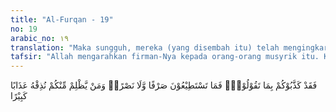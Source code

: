 ```yaml
---
title: "Al-Furqan - 19"
no: 19
arabic_no: ١٩
translation: "Maka sungguh, mereka (yang disembah itu) telah mengingkari apa yang kamu katakan, maka kamu tidak akan dapat menolak (azab) dan tidak dapat (pula) menolong (dirimu), dan barangsiapa di antara kamu berbuat zalim, niscaya Kami timpakan kepadanya rasa azab yang besar."
tafsir: "Allah mengarahkan firman-Nya kepada orang-orang musyrik itu. Kamu telah mendengar sendiri jawaban orang-orang yang kamu sembah itu. Nyatalah sekarang bahwa bukan mereka yang menyesatkan kamu, mereka tidak pernah menyuruh kamu supaya menyembah mereka. Jadi kamu sendirilah yang mengada-adakan sembahan selain Aku. Sekarang kamu sekali-kali tidak akan dapat lepas dari siksaan-Ku dan tak ada seorang jua pun yang dapat memberikan pertolongan kepadamu. Kamu telah menganiaya dirimu sendiri dengan membuat-buat sembahan selain Aku, dan nasib orang-orang yang menganiaya dirinya dengan menyembah selain Aku, pasti akan Aku masukkan ke dalam siksaan yang pedih dan berat."
---
```


فَقَدْ كَذَّبُوْكُمْ بِمَا تَقُوْلُوْنَۙ فَمَا تَسْتَطِيْعُوْنَ صَرْفًا وَّلَا نَصْرًاۚ وَمَنْ يَّظْلِمْ مِّنْكُمْ نُذِقْهُ عَذَابًا كَبِيْرًا
